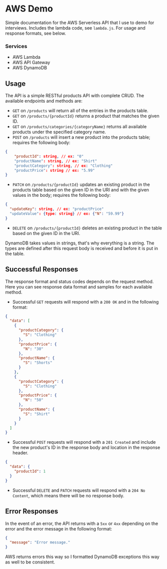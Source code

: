 # AWS Demo

Simple documentation for the AWS Serverless API that I use to demo for interviews. Includes the lambda code, see `lambda.js`. For usage and response formats, see below.

### Services

- AWS Lambda
- AWS API Gateway
- AWS DynamoDB

## Usage

The API is a simple RESTful products API with complete CRUD. The available endpoints and methods are:

- `GET` on `/products` will return all of the entries in the products table.
- `GET` on `/products/{productId}` returns a product that matches the given ID.
- `GET` on `/products/categories/{categoryName}` returns all available products under the specified category name.
- `POST` on `/products` will insert a new product into the products table; requires the following body:

```json
{
    "productId": string, // ex: "0"
    "productName": string, // ex: "Shirt"
    "productCategory": string, // ex: "Clothing"
    "productPrice": string // ex: "5.99"
}
```

- `PATCH` on `/products/{productId}` updates an existing product in the products table based on the given ID in the URI and with the given values in the body; requires the following body:

```json
{
  "updateKey": string, // ex: "productPrice"
  "updateValue": {type: string} // ex: {"N": "59.99"}
}
```

- `DELETE` on `/products/{productId}` deletes an existing product in the table based on the given ID in the URI.

DynamoDB takes values in strings, that's why everything is a string. The types are defined after this request body is received and before it is put in the table.

## Successful Responses

The response format and status codes depends on the request method. Here you can see response data format and samples for each available method.

- Successful `GET` requests will respond with a `200 OK` and in the following format:

```json
{
  "data": [
    {
      "productCategory": {
        "S": "Clothing"
      },
      "productPrice": {
        "N": "30"
      },
      "productName": {
        "S": "Shorts"
      }
    },
    {
      "productCategory": {
        "S": "Clothing"
      },
      "productPrice": {
        "N": "50"
      },
      "productName": {
        "S": "Shirt"
      }
    }
  ]
}
```

- Successful `POST` requests will respond with a `201 Created` and include the new product's ID in the response body and location in the response header.

```json
{
  "data": {
    "productId": 1
  }
}
```

- Successful `DELETE` and `PATCH` requests will respond with a `204 No Content`, which means there will be no response body.

## Error Responses

In the event of an error, the API returns with a `5xx` or `4xx` depending on the error and the error message in the following format:

```json
{
  "message": "Error message."
}
```

AWS returns errors this way so I formatted DynamoDB exceptions this way as well to be consistent.
